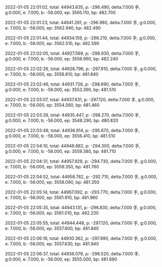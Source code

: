 2022-01-05 22:01:02, total: 44943.635, p: -296.490, delta:7.000 手, g:0.000, e: 7.000, b: -56.000, ep: 3565.110, bp: 482.700

2022-01-05 22:01:23, total: 44941.281, p: -296.980, delta:7.000 手, g:0.000, e: 7.000, b: -56.000, ep: 3562.940, bp: 482.490

2022-01-05 22:01:44, total: 44934.159, p: -298.210, delta:7.000 手, g:0.000, e: 7.000, b: -56.000, ep: 3562.510, bp: 482.590

2022-01-05 22:02:05, total: 44927.569, p: -298.930, delta:7.000 手, g:0.000, e: 7.000, b: -56.000, ep: 3558.990, bp: 482.240

2022-01-05 22:02:26, total: 44928.796, p: -297.910, delta:7.000 手, g:0.000, e: 7.000, b: -56.000, ep: 3556.810, bp: 481.840

2022-01-05 22:02:46, total: 44931.726, p: -298.690, delta:7.000 手, g:0.000, e: 7.000, b: -56.000, ep: 3553.390, bp: 481.510

2022-01-05 22:03:07, total: 44937.631, p: -297.120, delta:7.000 手, g:0.000, e: 7.000, b: -56.000, ep: 3554.560, bp: 481.460

2022-01-05 22:03:28, total: 44935.447, p: -298.270, delta:7.000 手, g:0.000, e: 7.000, b: -56.000, ep: 3548.290, bp: 480.820

2022-01-05 22:03:49, total: 44936.814, p: -295.670, delta:7.000 手, g:0.000, e: 7.000, b: -56.000, ep: 3556.410, bp: 481.510

2022-01-05 22:04:10, total: 44948.882, p: -294.300, delta:7.000 手, g:0.000, e: 7.000, b: -56.000, ep: 3559.380, bp: 481.710

2022-01-05 22:04:31, total: 44957.929, p: -294.730, delta:7.000 手, g:0.000, e: 7.000, b: -56.000, ep: 3559.350, bp: 481.760

2022-01-05 22:04:52, total: 44958.762, p: -292.710, delta:7.000 手, g:0.000, e: 7.000, b: -56.000, ep: 3558.090, bp: 481.350

2022-01-05 22:05:14, total: 44967.092, p: -293.770, delta:7.000 手, g:0.000, e: 7.000, b: -56.000, ep: 3561.910, bp: 481.960

2022-01-05 22:05:35, total: 44943.131, p: -296.830, delta:7.000 手, g:0.000, e: 7.000, b: -56.000, ep: 3561.010, bp: 482.230

2022-01-05 22:05:55, total: 44944.448, p: -297.120, delta:7.000 手, g:0.000, e: 7.000, b: -56.000, ep: 3557.600, bp: 481.840

2022-01-05 22:06:16, total: 44930.362, p: -297.890, delta:7.000 手, g:0.000, e: 7.000, b: -56.000, ep: 3557.630, bp: 481.940

2022-01-05 22:06:37, total: 44938.079, p: -298.520, delta:7.000 手, g:0.000, e: 7.000, b: -56.000, ep: 3555.000, bp: 481.690